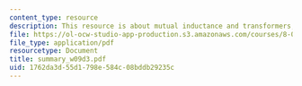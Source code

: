 ```yaml
---
content_type: resource
description: This resource is about mutual inductance and transformers; inductors.
file: https://ol-ocw-studio-app-production.s3.amazonaws.com/courses/8-02-physics-ii-electricity-and-magnetism-spring-2007/1762da3d55d1798e584c08bddb29235c_summary_w09d3.pdf
file_type: application/pdf
resourcetype: Document
title: summary_w09d3.pdf
uid: 1762da3d-55d1-798e-584c-08bddb29235c
---
```

